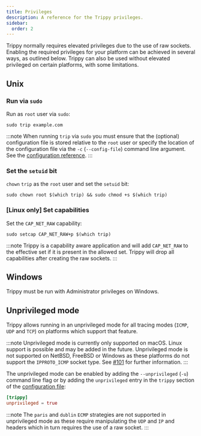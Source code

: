 ```yaml
---
title: Privileges
description: A reference for the Trippy privileges.
sidebar:
  order: 2
---
```


Trippy normally requires elevated privileges due to the use of raw sockets. Enabling the required privileges for your
platform can be achieved in several ways, as outlined below. Trippy can also be used without elevated privileged on
certain platforms, with some limitations.

## Unix

### Run via `sudo`

Run as `root` user via `sudo`:

```shell
sudo trip example.com
```

:::note
When running `trip` via `sudo` you must ensure that the (optional) configuration file is stored relative to the `root`
user or specify the location of the configuration file via the `-c` (`--config-file`) command line argument. See
the [configuration reference](/reference/configuration).
:::

### Set the `setuid` bit

`chown` `trip` as the `root` user and set the `setuid` bit:

```shell
sudo chown root $(which trip) && sudo chmod +s $(which trip)
```

### [Linux only] Set capabilities

Set the `CAP_NET_RAW` capability:

```shell
sudo setcap CAP_NET_RAW+p $(which trip)
```

:::note
Trippy is a capability aware application and will add `CAP_NET_RAW` to the effective set if it is present in the allowed
set. Trippy will drop all capabilities after creating the raw sockets.
:::

## Windows

Trippy must be run with Administrator privileges on Windows.

## Unprivileged mode

Trippy allows running in an unprivileged mode for all tracing modes (`ICMP`, `UDP` and `TCP`) on platforms which support
that feature.

:::note
Unprivileged mode is currently only supported on macOS. Linux support is possible and may be added in the future.
Unprivileged mode is not supported on NetBSD, FreeBSD or Windows as these platforms do not support the `IPPROTO_ICMP`
socket type. See [#101](https://github.com/fujiapple852/trippy/issues/101) for further information.
:::

The unprivileged mode can be enabled by adding the `--unprivileged` (`-u`) command line flag or by adding the
`unprivileged` entry in the `trippy` section of the [configuration file](/reference/configuration):

```toml
[trippy]
unprivileged = true
```

:::note
The `paris` and `dublin` `ECMP` strategies are not supported in unprivileged mode as these require manipulating the
`UDP` and `IP` and headers which in turn requires the use of a raw socket.
:::
